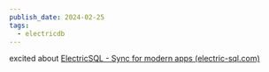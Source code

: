 ```yaml
---
publish_date: 2024-02-25
tags:
  - electricdb
---
```

excited about [ElectricSQL - Sync for modern apps (electric-sql.com)](https://electric-sql.com/)